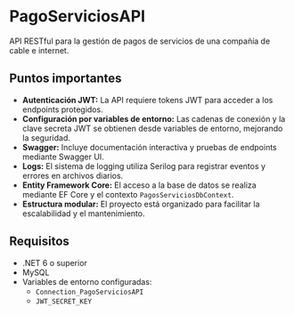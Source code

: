 # PagoServiciosAPI

API RESTful para la gestión de pagos de servicios de una compañía de cable e internet.

## Puntos importantes

- **Autenticación JWT:** La API requiere tokens JWT para acceder a los endpoints protegidos.
- **Configuración por variables de entorno:** Las cadenas de conexión y la clave secreta JWT se obtienen desde variables de entorno, mejorando la seguridad.
- **Swagger:** Incluye documentación interactiva y pruebas de endpoints mediante Swagger UI.
- **Logs:** El sistema de logging utiliza Serilog para registrar eventos y errores en archivos diarios.
- **Entity Framework Core:** El acceso a la base de datos se realiza mediante EF Core y el contexto `PagosServiciosDbContext`.
- **Estructura modular:** El proyecto está organizado para facilitar la escalabilidad y el mantenimiento.

## Requisitos

- .NET 6 o superior
- MySQL
- Variables de entorno configuradas:
  - `Connection_PagoServiciosAPI`
  - `JWT_SECRET_KEY`
